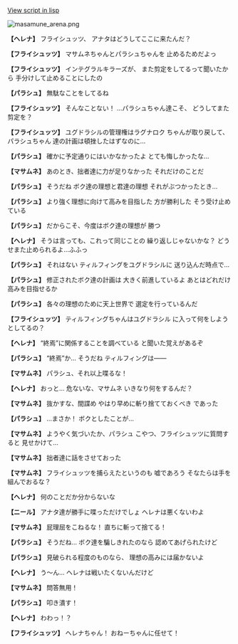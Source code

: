 [View script in lisp](../scripts/210131121.txt)

![masamune_arena.png](../images/backgrounds/masamune_arena.png)

**【ヘレナ】**
フライシュッツ、
アナタはどうしてここに来たんだ？

**【フライシュッツ】**
マサムネちゃんとパラシュちゃんを
止めるためだよっ

**【フライシュッツ】**
インテグラルキラーズが、
また剪定をしてるって聞いたから
手分けして止めることにしたの

**【パラシュ】**
無駄なことをしてるね

**【フライシュッツ】**
そんなことない！
…パラシュちゃん達こそ、
どうしてまた剪定を？

**【フライシュッツ】**
ユグドラシルの管理権はラグナロク
ちゃんが取り戻して、パラシュちゃん
達の計画は頓挫したはずなのに…

**【パラシュ】**
確かに予定通りにはいかなかったよ
とても悔しかったな…

**【マサムネ】**
あのとき、拙者達に力が足りなかった
それだけのことだ

**【パラシュ】**
そうだね
ボク達の理想と君達の理想
それがぶつかったとき…

**【パラシュ】**
より強く理想に向けて高みを目指した
方が勝利した
そう受け止めている

**【パラシュ】**
だからこそ、今度はボク達の理想が
勝つ

**【ヘレナ】**
そうは言っても、これって同じことの
繰り返しじゃないかな？
どうせまた止められるよ…ふふっ

**【パラシュ】**
それはない
ティルフィングをユグドラシルに
送り込んだ時点で…

**【パラシュ】**
修正されたボク達の計画は
大きく前進しているよ
あとはどれだけ高みを目指せるか

**【パラシュ】**
各々の理想のために天上世界で
選定を行っているんだ

**【フライシュッツ】**
ティルフィングちゃんはユグドラシル
に入って何をしようとしてるの？

**【ヘレナ】**
“終焉”に関係することを調べている
と聞いた覚えがあるぞ

**【パラシュ】**
“終焉”か…
そうだね
ティルフィングは――

**【マサムネ】**
パラシュ、それ以上喋るな！

**【ヘレナ】**
おっと…
危ないな、マサムネ
いきなり何をするんだ？

**【マサムネ】**
抜かすな、間諜め
やはり早めに斬り捨てておくべき
であった

**【パラシュ】**
…まさか！
ボクとしたことが…

**【マサムネ】**
ようやく気づいたか、パラシュ
こやつ、フライシュッツに質問すると
見せかけて…

**【マサムネ】**
拙者達に話をさせておった

**【マサムネ】**
フライシュッツを捕らえたというのも
嘘であろう
そなたらは手を組んでおるな？

**【ヘレナ】**
何のことだか分からないな

**【ニール】**
アナタ達が勝手に喋っただけでしょ
ヘレナは悪くないわよ

**【マサムネ】**
屁理屈をこねるな！
直ちに斬って捨てる！

**【パラシュ】**
そうだね…
ボク達を騙しきれたのなら
認めてあげられたけど

**【パラシュ】**
見破られる程度のものなら、
理想の高みには届かないよ

**【ヘレナ】**
う～ん…
ヘレナは戦いたくないんだけど

**【マサムネ】**
問答無用！

**【パラシュ】**
叩き潰す！

**【ヘレナ】**
わわっ！？

**【フライシュッツ】**
ヘレナちゃん！
おねーちゃんに任せて！